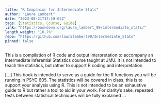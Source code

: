 ```yaml
---
title: "R Companion for Intermediate Stats"
author: "Laura Lambert"
date: "2023-08-21T17:59:05Z"
tags: [Statistics, Course, Guide]
link: "https://bookdown.org/laura_lambert_99/intermediate_stats/"
length_weight: "10.7%"
repo: "https://github.com/lauralambert99/Intermediate_Stats"
pinned: false
---
```


<p>This is a compilation of R code and output interpretation to accompany an Intermediate Inferential Statistics course taught at JMU. It is not intended to teach the statistics, but rather to support R coding and interpretation.</p> [...] This book is intended to serve as a guide for the R functions you will be running in PSYC 605. The statistics will be covered in class; this is to support your analysis using R. This is not intended to be an exhaustive guide to R but rather a tool to aid in your work. For clarity’s sake, repeated tests between statistical techniques will be fully explained ...
